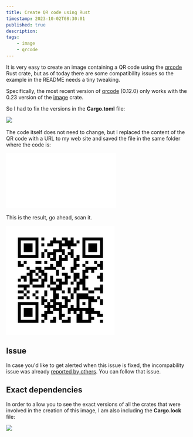 ```yaml
---
title: Create QR code using Rust
timestamp: 2023-10-02T08:30:01
published: true
description:
tags:
    - image
    - qrcode
---
```


It is very easy to create an image containing a QR code using the [qrcode](https://crates.io/crates/qrcode) Rust crate, but as of today
there are some compatibility issues so the example in the README needs a tiny tweaking.

Specifically, the most recent version of [qrcode](https://crates.io/crates/qrcode)  (0.12.0) only works with the 0.23 version of the [image](https://crates.io/crates/image) crate.

So I had to fix the versions in the **Cargo.toml** file:

![](examples/create-qrcode/Cargo.toml)

The code itself does not need to change, but I replaced the content of the QR code with a URL to my web site and saved the file in the same folder where the code is:

![](examples/create-qrcode/src/main.rs)

This is the result, go ahead, scan it.

![](examples/create-qrcode/qrcode.png)

## Issue

In case you'd like to get alerted when this issue is fixed, the incompability issue was already [reported by others](https://github.com/kennytm/qrcode-rust/issues/56). You can follow that issue.

## Exact dependencies

In order to allow you to see the exact versions of all the crates that were involved in the creation of this image, I am also including the **Cargo.lock** file:

![](examples/create-qrcode/Cargo.lock)
